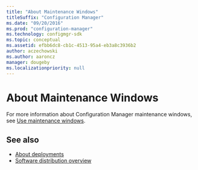 ```yaml
---
title: "About Maintenance Windows"
titleSuffix: "Configuration Manager"
ms.date: "09/20/2016"
ms.prod: "configuration-manager"
ms.technology: configmgr-sdk
ms.topic: conceptual
ms.assetid: efbb6dc8-cb1c-4513-95a4-eb3a8c3936b2
author: aczechowski
ms.author: aaroncz
manager: dougeby
ms.localizationpriority: null
---
```


# About Maintenance Windows

For more information about Configuration Manager maintenance windows, see [Use maintenance windows](../../../../core/clients/manage/collections/use-maintenance-windows.md).

## See also

- [About deployments](about-software-distribution-deployments.md)
- [Software distribution overview](software-distribution-overview.md)
